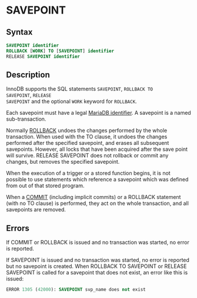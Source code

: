 # SAVEPOINT

## Syntax

```sql
SAVEPOINT identifier
ROLLBACK [WORK] TO [SAVEPOINT] identifier
RELEASE SAVEPOINT identifier
```

## Description

InnoDB supports the SQL statements <code class="highlight fixed" style="white-space:pre-wrap">SAVEPOINT</code>,
<code class="highlight fixed" style="white-space:pre-wrap">ROLLBACK TO SAVEPOINT</code>, <code class="highlight fixed" style="white-space:pre-wrap">RELEASE SAVEPOINT</code>
and the optional <code class="highlight fixed" style="white-space:pre-wrap">WORK</code> keyword for
<code class="highlight fixed" style="white-space:pre-wrap">ROLLBACK</code>.

Each savepoint must have a legal [MariaDB identifier](/sql-statements-structure/sql-language-structure/identifier-names). A savepoint is a named sub-transaction.

Normally [ROLLBACK](/sql-statements-structure/sql-statements/transactions/rollback) undoes the changes performed by the whole transaction. When used with the TO clause, it undoes the changes performed after the specified savepoint, and erases all subsequent savepoints. However, all locks that have been acquired after the save point will survive. RELEASE SAVEPOINT does not rollback or commit any changes, but removes the specified savepoint.

When the execution of a trigger or a stored function begins, it is not possible to use statements which reference a savepoint which was defined from out of that stored program.

When a [COMMIT](/sql-statements-structure/sql-statements/transactions/commit) (including implicit commits) or a ROLLBACK statement (with no TO clause) is performed, they act on the whole transaction, and all savepoints are removed.

## Errors

If COMMIT or ROLLBACK is issued and no transaction was started, no error is reported.

If SAVEPOINT is issued and no transaction was started, no error is reported but no savepoint is created. When ROLLBACK TO SAVEPOINT or RELEASE SAVEPOINT is called for a savepoint that does not exist, an error like this is issued:

```sql
ERROR 1305 (42000): SAVEPOINT svp_name does not exist
```